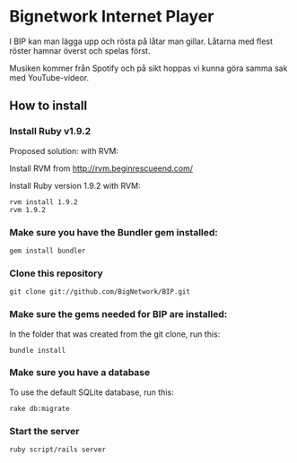 # Bignetwork Internet Player

I BIP kan man lägga upp och rösta på låtar man gillar. Låtarna med flest röster hamnar överst och spelas först.

Musiken kommer från Spotify och på sikt hoppas vi kunna göra samma sak med YouTube-videor.

## How to install

### Install Ruby v1.9.2
Proposed solution: with RVM:

Install RVM from http://rvm.beginrescueend.com/

Install Ruby version 1.9.2 with RVM:

    rvm install 1.9.2
    rvm 1.9.2

### Make sure you have the Bundler gem installed:
    gem install bundler

### Clone this repository
    git clone git://github.com/BigNetwork/BIP.git

### Make sure the gems needed for BIP are installed:
In the folder that was created from the git clone, run this:

    bundle install

### Make sure you have a database

To use the default SQLite database, run this:

    rake db:migrate

### Start the server

    ruby script/rails server

